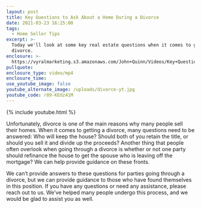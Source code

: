 ```yaml
---
layout: post
title: Key Questions to Ask About a Home During a Divorce
date: 2021-03-23 16:25:00
tags:
  - Home Seller Tips
excerpt: >-
  Today we'll look at some key real estate questions when it comes to getting a
  divorce.
enclosure: >-
  https://vyralmarketing.s3.amazonaws.com/John+Quinn/Videos/Key+Questions+to+Ask+About+a+Home+During+a+Divorce.mp4
pullquote:
enclosure_type: video/mp4
enclosure_time:
use_youtube_image: false
youtube_alternate_image: /uploads/divorce-yt.jpg
youtube_code: r89-KEdz41M
---
```

{% include youtube.html %}

Unfortunately, divorce is one of the main reasons why many people sell their homes. When it comes to getting a divorce, many questions need to be answered: Who will keep the house? Should both of you retain the title, or should you sell it and divide up the proceeds? Another thing that people often overlook when going through a divorce is whether or not one party should refinance the house to get the spouse who is leaving off the mortgage? We can help provide guidance on these fronts.

We can’t provide answers to these questions for parties going through a divorce, but we can provide guidance to those who have found themselves in this position. If you have any questions or need any assistance, please reach out to us. We’ve helped many people undergo this process, and we would be glad to assist you as well.
